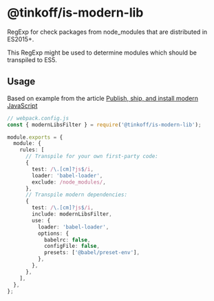 # @tinkoff/is-modern-lib

RegExp for check packages from node_modules that are distributed in ES2015+.

This RegExp might be used to determine modules which should be transpiled to ES5.

## Usage

Based on example from the article [Publish, ship, and install modern JavaScript](https://web.dev/publish-modern-javascript/#configure-babel-loader-to-transpile-node_modules)

```ts
// webpack.config.js
const { modernLibsFilter } = require('@tinkoff/is-modern-lib');

module.exports = {
  module: {
    rules: [
      // Transpile for your own first-party code:
      {
        test: /\.[cm]?js$/i,
        loader: 'babel-loader',
        exclude: /node_modules/,
      },
      // Transpile modern dependencies:
      {
        test: /\.[cm]?js$/i,
        include: modernLibsFilter,
        use: {
          loader: 'babel-loader',
          options: {
            babelrc: false,
            configFile: false,
            presets: ['@babel/preset-env'],
          },
        },
      },
    ],
  },
};
```

